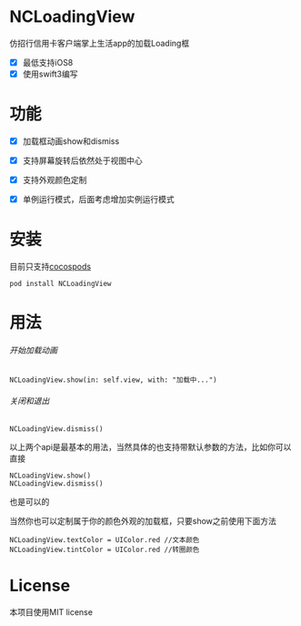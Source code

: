# NCLoadingView
仿招行信用卡客户端掌上生活app的加载Loading框

- [x] 最低支持iOS8
- [x] 使用swift3编写

# 功能
- [x] 加载框动画show和dismiss
- [x] 支持屏幕旋转后依然处于视图中心
- [x] 支持外观颜色定制
- [x] 单例运行模式，后面考虑增加实例运行模式



# 安装
目前只支持[cocospods](https://cocoapods.org)
```
pod install NCLoadingView
```


# 用法
###### 开始加载动画
```
NCLoadingView.show(in: self.view, with: "加载中...")
```
###### 关闭和退出

```
NCLoadingView.dismiss()
```


以上两个api是最基本的用法，当然具体的也支持带默认参数的方法，比如你可以直接



```
NCLoadingView.show()
NCLoadingView.dismiss()
```
也是可以的

当然你也可以定制属于你的颜色外观的加载框，只要show之前使用下面方法

```
NCLoadingView.textColor = UIColor.red //文本颜色
NCLoadingView.tintColor = UIColor.red //转圈颜色
```

# License
本项目使用MIT license
